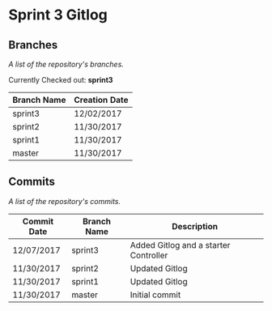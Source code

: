 # Sprint 3 Gitlog

## Branches

_A list of the repository's branches._

Currently Checked out: **sprint3**

| Branch Name | Creation Date |
| ----------- | ------------- |
| sprint3     | 12/02/2017    |
| sprint2     | 11/30/2017    |
| sprint1     | 11/30/2017    |
| master      | 11/30/2017    |

## Commits

_A list of the repository's commits._

| Commit Date | Branch Name | Description |
| ----------- | ----------- | ----------- |
| 12/07/2017  | sprint3     | Added Gitlog and a starter Controller |
| 11/30/2017  | sprint2     | Updated Gitlog |
| 11/30/2017  | sprint1     | Updated Gitlog |
| 11/30/2017  | master      | Initial commit |